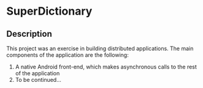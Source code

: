 # SuperDictionary
## Description
This project was an exercise in building distributed applications. The main components of the application are the following:
1. A native Android front-end, which makes asynchronous calls to the rest of the application
2. To be continued...
